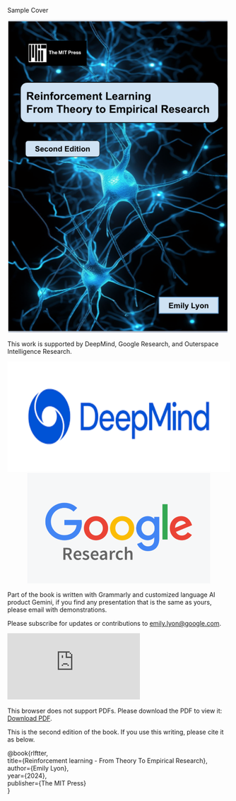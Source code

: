 Sample Cover

<div align="center">
  <img src="https://github.com/deep-reinforcement-learning-hub/deep_reinforcement_learning_book/blob/rl_main/images/book_cover.png" width="500px" >
</div>

This work is supported by DeepMind, Google Research, and Outerspace Intelligence Research. 
<div align="center">
  <img src="https://github.com/deep-reinforcement-learning-hub/deep_reinforcement_learning_book/blob/rl_main/images/deapmind_concept.png" height="250px">
</div>

<div align="center">
  <img src="https://github.com/deep-reinforcement-learning-hub/deep_reinforcement_learning_book/blob/rl_main/images/readme_icon.webp" height="250px">
</div>

Part of the book is written with Grammarly and customized language AI product Gemini, if you find any presentation that is the same as yours, please email with demonstrations.

Please subscribe for updates or contributions to emily.lyon@google.com.

<object data="https://github.com/deep-reinforcement-learning-hub/deep_reinforcement_learning_book/blob/rl_main/images/book_toc.pdf" type="application/pdf" width="700px" height="700px">
    <embed src="https://github.com/deep-reinforcement-learning-hub/deep_reinforcement_learning_book/blob/rl_main/images/book_toc.pdf">
        <p>This browser does not support PDFs. Please download the PDF to view it: <a href="https://github.com/deep-reinforcement-learning-hub/deep_reinforcement_learning_book/blob/rl_main/images/book_toc.pdf">Download PDF</a>.</p>
    </embed>
</object>

This is the second edition of the book. If you use this writing, please cite it as below.

@book{rlftter, \
  title={Reinforcement learning - From Theory To Empirical Research}, \
  author={Emily Lyon}, \
  year={2024}, \
  publisher={The MIT Press} \
}
